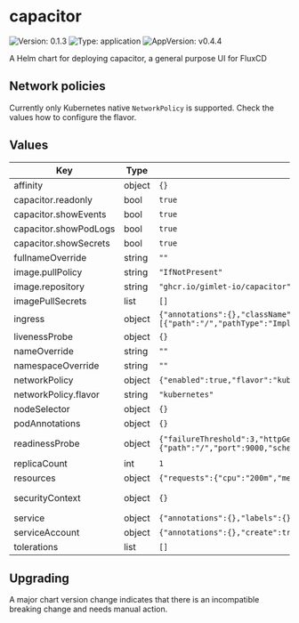 # capacitor

![Version: 0.1.3](https://img.shields.io/badge/Version-0.1.3-informational?style=flat-square) ![Type: application](https://img.shields.io/badge/Type-application-informational?style=flat-square) ![AppVersion: v0.4.4](https://img.shields.io/badge/AppVersion-v0.4.4-informational?style=flat-square)

A Helm chart for deploying capacitor, a general purpose UI for FluxCD

## Network policies
Currently only Kubernetes native `NetworkPolicy` is supported.
Check the values how to configure the flavor.

## Values

| Key | Type | Default | Description |
|-----|------|---------|-------------|
| affinity | object | `{}` | Affinities |
| capacitor.readonly | bool | `true` |  |
| capacitor.showEvents | bool | `true` |  |
| capacitor.showPodLogs | bool | `true` |  |
| capacitor.showSecrets | bool | `true` |  |
| fullnameOverride | string | `""` |  |
| image.pullPolicy | string | `"IfNotPresent"` |  |
| image.repository | string | `"ghcr.io/gimlet-io/capacitor"` |  |
| imagePullSecrets | list | `[]` |  |
| ingress | object | `{"annotations":{},"className":"","enabled":false,"hosts":[{"host":"capacitor.example.com","paths":[{"path":"/","pathType":"ImplementationSpecific"}]}],"tls":[]}` | Ingress |
| livenessProbe | object | `{}` | Liveness probe |
| nameOverride | string | `""` |  |
| namespaceOverride | string | `""` |  |
| networkPolicy | object | `{"enabled":true,"flavor":"kubernetes"}` | Network Policy |
| networkPolicy.flavor | string | `"kubernetes"` | kubernetes |
| nodeSelector | object | `{}` | Node selectors |
| podAnnotations | object | `{}` |  |
| readinessProbe | object | `{"failureThreshold":3,"httpGet":{"path":"/","port":9000,"scheme":"HTTP"},"initialDelaySeconds":0,"periodSeconds":10,"successThreshold":1,"timeoutSeconds":3}` | Readiness probe |
| replicaCount | int | `1` |  |
| resources | object | `{"requests":{"cpu":"200m","memory":"200Mi"}}` | Resources |
| securityContext | object | `{}` | Security context |
| service | object | `{"annotations":{},"labels":{},"port":9000,"type":"ClusterIP"}` | Service |
| serviceAccount | object | `{"annotations":{},"create":true}` | ServiceAccount |
| tolerations | list | `[]` | Toleration's |

## Upgrading

A major chart version change indicates that there is an incompatible breaking change and needs manual action.
